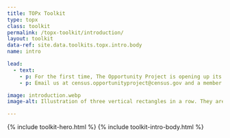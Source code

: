 ```yaml
---
title: TOPx Toolkit
type: topx
class: toolkit
permalink: /topx-toolkit/introduction/
layout: toolkit
data-ref: site.data.toolkits.topx.intro.body
name: intro

lead:
  - text:
    - p: For the first time, The Opportunity Project is opening up its playbook to enable federal agencies to transform open data into digital tools that solve key national challenges at the hearts of their missions.
    - p: Email us at census.opportunityproject@census.gov and a member of the TOP team will get in touch to answer questions and help you get started.

image: introduction.webp
image-alt: Illustration of three vertical rectangles in a row. They are red, yellow, and blue.

---
```


{% include toolkit-hero.html %}
{% include toolkit-intro-body.html %}
